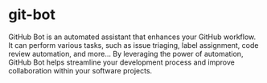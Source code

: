 # git-bot

GitHub Bot is an automated assistant that enhances your GitHub workflow. It can perform various tasks, such as issue triaging, label assignment, code review automation, and more... By leveraging the power of automation, GitHub Bot helps streamline your development process and improve collaboration within your software projects.
